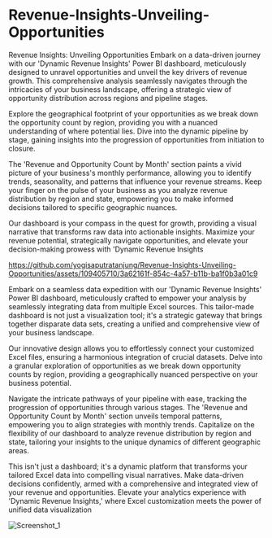 # Revenue-Insights-Unveiling-Opportunities
Revenue Insights: Unveiling Opportunities
Embark on a data-driven journey with our 'Dynamic Revenue Insights' Power BI dashboard, meticulously designed to unravel opportunities and unveil the key drivers of revenue growth. This comprehensive analysis seamlessly navigates through the intricacies of your business landscape, offering a strategic view of opportunity distribution across regions and pipeline stages.

Explore the geographical footprint of your opportunities as we break down the opportunity count by region, providing you with a nuanced understanding of where potential lies. Dive into the dynamic pipeline by stage, gaining insights into the progression of opportunities from initiation to closure.

The 'Revenue and Opportunity Count by Month' section paints a vivid picture of your business's monthly performance, allowing you to identify trends, seasonality, and patterns that influence your revenue streams. Keep your finger on the pulse of your business as you analyze revenue distribution by region and state, empowering you to make informed decisions tailored to specific geographic nuances.

Our dashboard is your compass in the quest for growth, providing a visual narrative that transforms raw data into actionable insights. Maximize your revenue potential, strategically navigate opportunities, and elevate your decision-making prowess with 'Dynamic Revenue Insights

https://github.com/yogisaputratanjung/Revenue-Insights-Unveiling-Opportunities/assets/109405710/3a62161f-854c-4a57-b11b-ba1f0b3a01c9

Embark on a seamless data expedition with our 'Dynamic Revenue Insights' Power BI dashboard, meticulously crafted to empower your analysis by seamlessly integrating data from multiple Excel sources. This tailor-made dashboard is not just a visualization tool; it's a strategic gateway that brings together disparate data sets, creating a unified and comprehensive view of your business landscape.

Our innovative design allows you to effortlessly connect your customized Excel files, ensuring a harmonious integration of crucial datasets. Delve into a granular exploration of opportunities as we break down opportunity counts by region, providing a geographically nuanced perspective on your business potential.

Navigate the intricate pathways of your pipeline with ease, tracking the progression of opportunities through various stages. The 'Revenue and Opportunity Count by Month' section unveils temporal patterns, empowering you to align strategies with monthly trends. Capitalize on the flexibility of our dashboard to analyze revenue distribution by region and state, tailoring your insights to the unique dynamics of different geographic areas.

This isn't just a dashboard; it's a dynamic platform that transforms your tailored Excel data into compelling visual narratives. Make data-driven decisions confidently, armed with a comprehensive and integrated view of your revenue and opportunities. Elevate your analytics experience with 'Dynamic Revenue Insights,' where Excel customization meets the power of unified data visualization

![Screenshot_1](https://github.com/yogisaputratanjung/Revenue-Insights-Unveiling-Opportunities/assets/109405710/b664f771-9ffb-4e51-a9a7-1164881feb1e)

